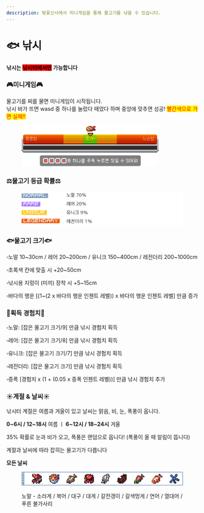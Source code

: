 ```yaml
---
description: 벚꽃신사에서 미니게임을 통해 물고기를 낚을 수 있습니다.
---
```


# 🐟 낚시

**낚시는&#x20;**<mark style="background-color:red;">**낚시터에서만**</mark>**&#x20;가능합니다**



### 🎮**미니게임**🎮

물고기를 찌를 물면 미니게임이 시작됩니다. \
낚시 바가 뜨면 wasd 중 하나를 눌렀다 떼었다  하며 중앙에 맞추면 성공! <mark style="color:red;">빨간색으로 가면 실패!!</mark>

<div align="left"><figure><img src="../../.gitbook/assets/낚시.png" alt=""><figcaption></figcaption></figure></div>



### ⚖️**물고기 등급 확률**⚖️

<div align="left"><figure><img src="../../.gitbook/assets/물고기등급.png" alt=""><figcaption></figcaption></figure></div>



### 🐟**물고기 크기**🐟

▫️노말 10\~30cm / 레어 20\~200cm / 유니크 150\~400cm / 레전더리 200\~1000cm

▫️초록색 칸에 맞출 시 +20\~50cm&#x20;

▫️낚시용 지렁이 (미끼) 장착 시 +5\~15cm

▫️바다의 행운 \[(1\~(2 x 바다의 행운 인첸트 레벨)) x 바다의 행운 인첸트 레벨] 만큼 증가



### 🌟**획득 경험치**🌟

▫️노말: \[잡은 물고기 크기/9] 만큼 낚시 경험치 획득

▫️레어: \[잡은 물고기 크기/8] 만큼 낚시 경험치 획득

▫️유니크: \[잡은 물고기 크기/7] 만큼 낚시 경험치 획득

▫️레전더리: \[잡은 물고기 크기] 만큼 낚시 경험치 획득

▫️증폭 \[경험치 x (1 + (0.05 x 증폭 인첸트 레벨))] 만큼 낚시 경험치 추가



### ☀️**계절 & 날씨**☀️

낚시터 계절은 여름과 겨울이 있고 날씨는 맑음, 비, 눈, 폭풍이 옵니다.

**0\~6시 / 12\~18시** 여름  ㅣ  **6\~12시 / 18\~24시** 겨울

35% 확률로 눈과 비가 오고, 폭풍은 랜덤으로 옵니다! (폭풍이 올 때 알림이 뜹니다)



계절과 날씨에 따라 잡히는 물고기가 다릅니다

**모든 날씨**

<div align="left"><figure><img src="../../.gitbook/assets/노말.png" alt=""><figcaption><p>노말 - 소라게 / 복어 / 대구 / 대게 / 갈전갱이 / 갈색멍게 / 연어 / 열대어 / 푸른 불가사리</p></figcaption></figure></div>

